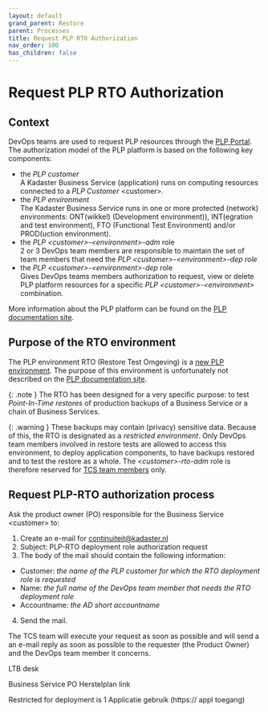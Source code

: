 ```yaml
---
layout: default
grand_parent: Restore
parent: Processes
title: Request PLP RTO Authorization
nav_order: 100
has_children: false
---
```


# Request PLP RTO Authorization

## Context

DevOps teams are used to request PLP resources through the [PLP Portal](https://portal.plp.kadaster.nl). The authorization model of the PLP platform is based 
on the following key components:
- the *PLP customer*  
A Kadaster Business Service (application) runs on computing resources connected to a *PLP Customer* \<customer\>. 
- the *PLP environment*  
The Kadaster Business Service runs in one or more protected (network) environments: ONT(wikkel) (Development environment)), INT(egration and test environment), 
FTO (Functional Test Environment) and/or PROD(uction environment).
- the *PLP \<customer\>-\<environment\>-adm* role  
2 or 3 DevOps team members are responsible to maintain the set of team members that need the *PLP \<customer\>-\<environment\>-dep role*
- the *PLP \<customer\>-\<environment\>-dep* role  
Gives DevOps teams members authorization to request, view or delete PLP platform resources for a specific *PLP \<customer\>-\<environment\>* combination.

More information about the PLP platform can be found on the [PLP documentation site](https://documentatie.plp.kadaster.nl/).

## Purpose of the RTO environment
The PLP environment RTO (Restore Test Omgeving) is a [new PLP environment](/docs/restore/infrastructure). The purpose of this environment is unfortunately not described on the [PLP documentation site](https://documentatie.plp.kadaster.nl/).

{: .note }
The RTO has been designed for a very specific purpose: to test *Point-In-Time restores* of production backups of a Business Service or a chain of Business Services.  

{: .warning }
These backups may contain (privacy) sensitive data. Because of this, the RTO is designated as a *restricted environment*. Only DevOps team members involved in restore tests are allowed to access this environment, to deploy application components, to have backups restored and to test the restore as a whole. The *\<customer\>-rto-adm* role is therefore reserved for [TCS team members](/docs/team) only.

## Request PLP-RTO authorization process
Ask the product owner (PO) responsible for the Business Service \<customer\> to:
1. Create an e-mail for [continuiteit@kadaster.nl](mailto:continuiteit@kadaster.nl)
2. Subject: PLP-RTO deployment role authorization request
3. The body of the mail should contain the following information:  
  - Customer: *the name of the PLP customer for which the RTO deployment role is requested*  
  - Name: *the full name of the DevOps team member that needs the RTO deployment role*  
  - Accountname: *the AD short accountname*  
4. Send the mail.

The TCS team will execute your request as soon as possible and will send a an e-mail reply as soon as possible to the requester (the Product Owner) and the DevOps team member it concerns.






LTB desk





Business Service 
PO
Herstelplan link


Restricted for deployment is 1
Applicatie gebruik (https:// appl toegang)
